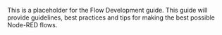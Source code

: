 This is a placeholder for the Flow Development guide. This guide will provide guidelines, best practices and tips for making
the best possible Node-RED flows.

